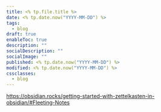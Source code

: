 ```yaml
---
title: <% tp.file.title %>
date: <% tp.date.now("YYYY-MM-DD") %>
tags:
  - blog
draft: true
enableToc: true
description: ""
socialDescription: ""
socialImage: ""
published: <% tp.date.now("YYYY-MM-DD") %>
modified: <% tp.date.now("YYYY-MM-DD") %>
cssclasses:
  - blog
---
```

https://obsidian.rocks/getting-started-with-zettelkasten-in-obsidian/#Fleeting-Notes

